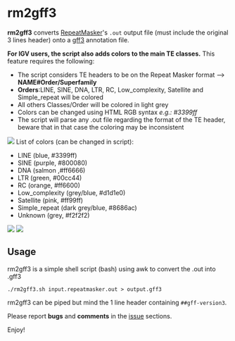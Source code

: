 # rm2gff3

**rm2gff3** converts [RepeatMasker](http://www.repeatmasker.org)'s `.out` output file (must include the original 3 lines header) onto a [gff3](http://www.sequenceontology.org/gff3.shtml) annotation file.

**For IGV users, the script also adds colors to the main TE classes.** This feature requires the following:
- The script considers TE headers to be on the Repeat Masker format --> **NAME#Order/Superfamily**
- **Orders**:LINE, SINE, DNA, LTR, RC, Low_complexity, Satellite and Simple_repeat will be colored
- All others Classes/Order will be colored in light grey
- Colors can be changed using HTML RGB syntax *e.g.: #3399ff*
- The script will parse any .out file regarding the format of the TE header, beware that in that case the coloring may be inconsistent

![](https://raw.githubusercontent.com/clemgoub/rm2gff3/master/Screenshot3.jpg)
List of colors (can be changed in script):
- LINE (blue, #3399ff)
- SINE (purple, #800080)
- DNA (salmon ,#ff6666)
- LTR (green, #00cc44)
- RC (orange, #ff6600)
- Low_complexity (grey/blue, #d1d1e0)
- Satellite (pink, #ff99ff)
- Simple_repeat (dark grey/blue, #8686ac)
- Unknown (grey, #f2f2f2)

![](https://raw.githubusercontent.com/clemgoub/rm2gff3/master/Screenshot1.jpg)
![](https://raw.githubusercontent.com/clemgoub/rm2gff3/master/Screenshot2.jpg)

## Usage
rm2gff3 is a simple shell script (bash) using awk to convert the .out into .gff3

`./rm2gff3.sh input.repeatmasker.out > output.gff3`

rm2gff3 can be piped but mind the 1 line header containing `##gff-version3`.

Please report **bugs** and **comments** in the [issue](https://github.com/clemgoub/rm2gff3/issues) sections.

Enjoy!
